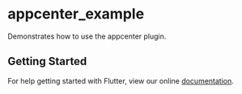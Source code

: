 # appcenter_example

Demonstrates how to use the appcenter plugin.

## Getting Started

For help getting started with Flutter, view our online
[documentation](http://flutter.io/).
